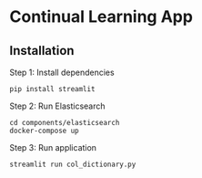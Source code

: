 # Continual Learning App

## Installation

Step 1: Install dependencies

```
pip install streamlit
```

Step 2: Run Elasticsearch

```
cd components/elasticsearch
docker-compose up
```

Step 3: Run application

```
streamlit run col_dictionary.py 
```

